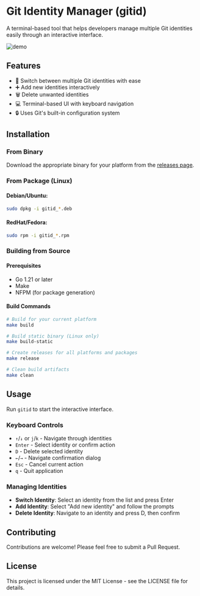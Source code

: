 # Git Identity Manager (gitid)

A terminal-based tool that helps developers manage multiple Git identities easily through an interactive interface.

![demo](https://github.com/user-attachments/assets/8ec86e59-2cb1-47b7-9acd-54a7d0d8f20f)

## Features

- 🔄 Switch between multiple Git identities with ease
- ➕ Add new identities interactively
- 🗑️ Delete unwanted identities
- 💻 Terminal-based UI with keyboard navigation
- 🔒 Uses Git's built-in configuration system

## Installation


### From Binary

Download the appropriate binary for your platform from the [releases page](https://github.com/nathabonfim59/gitid/releases).

### From Package (Linux)

#### Debian/Ubuntu:
```bash
sudo dpkg -i gitid_*.deb
```

#### RedHat/Fedora:
```bash
sudo rpm -i gitid_*.rpm
```

### Building from Source

#### Prerequisites

- Go 1.21 or later
- Make
- NFPM (for package generation)

#### Build Commands

```bash
# Build for your current platform
make build

# Build static binary (Linux only)
make build-static

# Create releases for all platforms and packages
make release

# Clean build artifacts
make clean
```

## Usage

Run `gitid` to start the interactive interface.

### Keyboard Controls

- `↑`/`↓` or `j`/`k` - Navigate through identities
- `Enter` - Select identity or confirm action
- `D` - Delete selected identity
- `←`/`→` - Navigate confirmation dialog
- `Esc` - Cancel current action
- `q` - Quit application

### Managing Identities

- **Switch Identity**: Select an identity from the list and press Enter
- **Add Identity**: Select "Add new identity" and follow the prompts
- **Delete Identity**: Navigate to an identity and press D, then confirm

## Contributing

Contributions are welcome! Please feel free to submit a Pull Request.

## License

This project is licensed under the MIT License - see the LICENSE file for details.
